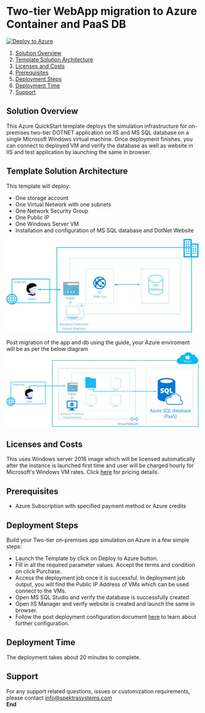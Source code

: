 # Two-tier WebApp migration to Azure Container and PaaS DB

[![Deploy to Azure](http://azuredeploy.net/deploybutton.png)](https://portal.azure.com/#create/Microsoft.Template/uri/https%3A%2F%2Fraw.githubusercontent.com%2FAzure%2Fazure-quickstart-templates%2Fmaster%2Ftwo-tier-app-migration-to-containers-on-Azure%2Fazuredeploy.json)


<!-- TOC -->

1. [Solution Overview](#solution-overview)
2. [Template Solution Architecture ](#template-solution-architecture)
3. [Licenses and Costs ](#licenses-and-costs)
4. [Prerequisites](#prerequisites)
5. [Deployment Steps](#deployment-steps)
6. [Deployment Time](#deployment-time)
7. [Support](#support)


<!-- /TOC -->

## Solution Overview
This Azure QuickStart template deploys the simulation infrastructure for on-premises two-tier DOTNET application on IIS and MS SQL database on a single Microsoft Windows virtual machine.
Once deployment finishes, you can connect to deployed VM and verify the database as well as website in IIS and test application by launching the same in browser.
## Template Solution Architecture
This template will deploy:
*	One storage account
*	One Virtual Network with one subnets
*	One Network Security Group
*	One Public IP
*	One Windows Server VM
*	Installation and configuration of MS SQL database and DotNet Website

<img src="images/onPremApp.jpg"/> 

Post migration of the app and db using the guide, your Azure enviroment will be as per the below diagram
<img src="images/ContainerApp.jpg"/> 
## Licenses and Costs
This uses Windows server 2016 image which will be licensed automatically after the instance is launched first time and user will be charged hourly for Microsoft's Windows VM rates. Click [here](https://azuremarketplace.microsoft.com/en-in/marketplace/apps/Microsoft.WindowsServer?tab=PlansAndPrice) for pricing details.
## Prerequisites
*	Azure Subscription with specified payment method or Azure credits
## Deployment Steps
Build your Two-tier on-premises app simulation on Azure in a few simple steps:
*	Launch the Template by click on Deploy to Azure button.
*	Fill in all the required parameter values. Accept the terms and condition on click Purchase.
*	Access the deployment job once it is successful. In deployment job output, you will find the Public IP Address of VMs which can be used connect to the VMs.
*	Open MS SQL Studio and verify the database is successfully created
*	Open IIS Manager and verify website is created and launch the same in browser.
*	Follow the post deployment configuration document [here](https://github.com/SpektraSystems/2-Tier-app-migration-to-containers-on-Azure/raw/master/Two-tier%20App%20migration%20on%20Azure%20Container.pdf) to learn about further configuration.
## Deployment Time
The deployment takes about 20 minutes to complete.
## Support
For any support related questions, issues or customization requirements, please contact info@spektrasystems.com <br/>
****End****
